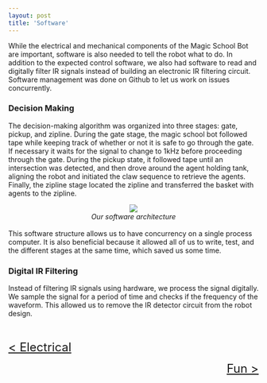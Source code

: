 ```yaml
---
layout: post
title: 'Software'
---
```


While the electrical and mechanical components of the Magic School Bot are important, software is also needed to tell the robot what to do. In addition to the expected control software, we also had software to read and digitally filter IR signals instead of building an electronic IR filtering circuit. Software management was done on Github to let us work on issues concurrently.

### Decision Making

The decision-making algorithm was organized into three stages: gate, pickup, and zipline. During the gate stage, the magic school bot followed tape while keeping track of whether or not it is safe to go through the gate. If necessary it waits for the signal to change to 1kHz before proceeding through the gate. During the pickup state, it followed tape until an intersection was detected, and then drove around the agent holding tank, aligning the robot and initiated the claw sequence to retrieve the agents. Finally, the zipline stage located the zipline and transferred the basket with agents to the zipline.

<center><img src="{{ site.url }}/assets/img/projects/software/code hiearchy.png"  /></center>

<center><i>Our software architecture</i></center>

<br>
This software structure allows us to have concurrency on a single process computer. It is also beneficial because it allowed all of us to write, test, and the different stages at the same time, which saved us some time.

### Digital IR Filtering

Instead of filtering IR signals using hardware, we process the signal digitally. We sample the signal for a period of time and checks if the frequency of the waveform. This allowed us to remove the IR detector circuit from the robot design.

<br>

<p style="text-align: left"> <font size="+2"><a href="{{ site.url }}/electrical.html">< Electrical</a> </font></p>
<span style="float: right"> <font size="+2"><a href="{{ site.url }}/fun.html">Fun ></a> </font></span>
